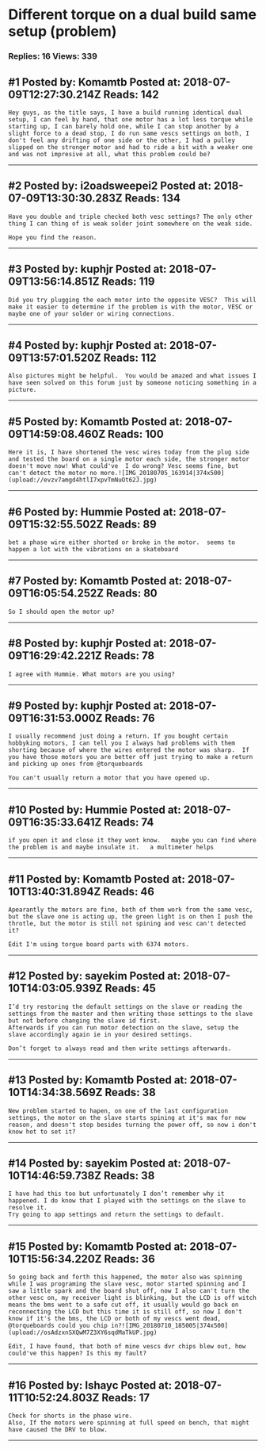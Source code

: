 # Different torque on a dual build same setup (problem)

### Replies: 16 Views: 339

## \#1 Posted by: Komamtb Posted at: 2018-07-09T12:27:30.214Z Reads: 142

```
Hey guys, as the title says, I have a build running identical dual setup, I can feel by hand, that one motor has a lot less torque while  starting up, I can barely hold one, while I can stop another by a slight force to a dead stop, I do run same vescs settings on both, I don't feel any drifting of one side or the other, I had a pulley slipped on the stronger motor and had to ride a bit with a weaker one and was not impresive at all, what this problem could be?
```

---
## \#2 Posted by: i2oadsweepei2 Posted at: 2018-07-09T13:30:30.283Z Reads: 134

```
Have you double and triple checked both vesc settings? The only other thing I can thing of is weak solder joint somewhere on the weak side.

Hope you find the reason.
```

---
## \#3 Posted by: kuphjr Posted at: 2018-07-09T13:56:14.851Z Reads: 119

```
Did you try plugging the each motor into the opposite VESC?  This will make it easier to determine if the problem is with the motor, VESC or maybe one of your solder or wiring connections.
```

---
## \#4 Posted by: kuphjr Posted at: 2018-07-09T13:57:01.520Z Reads: 112

```
Also pictures might be helpful.  You would be amazed and what issues I have seen solved on this forum just by someone noticing something in a picture.
```

---
## \#5 Posted by: Komamtb Posted at: 2018-07-09T14:59:08.460Z Reads: 100

```
Here it is, I have shortened the vesc wires today from the plug side and tested the board on a single motor each side, the stronger motor doesn't move now! What could've  I do wrong? Vesc seems fine, but can't detect the motor no more.![IMG_20180705_163914|374x500](upload://evzv7amgd4htlI7xpvTmNuOt62J.jpg)
```

---
## \#6 Posted by: Hummie Posted at: 2018-07-09T15:32:55.502Z Reads: 89

```
bet a phase wire either shorted or broke in the motor.  seems to happen a lot with the vibrations on a skateboard
```

---
## \#7 Posted by: Komamtb Posted at: 2018-07-09T16:05:54.252Z Reads: 80

```
So I should open the motor up?
```

---
## \#8 Posted by: kuphjr Posted at: 2018-07-09T16:29:42.221Z Reads: 78

```
I agree with Hummie. What motors are you using?
```

---
## \#9 Posted by: kuphjr Posted at: 2018-07-09T16:31:53.000Z Reads: 76

```
I usually recommend just doing a return. If you bought certain hobbyking motors, I can tell you I always had problems with them shorting because of where the wires entered the motor was sharp.  If you have those motors you are better off just trying to make a return and picking up ones from @torqueboards 

You can't usually return a motor that you have opened up.
```

---
## \#10 Posted by: Hummie Posted at: 2018-07-09T16:35:33.641Z Reads: 74

```
if you open it and close it they wont know.   maybe you can find where the problem is and maybe insulate it.   a multimeter helps
```

---
## \#11 Posted by: Komamtb Posted at: 2018-07-10T13:40:31.894Z Reads: 46

```
Apearantly the motors are fine, both of them work from the same vesc, but the slave one is acting up, the green light is on then I push the throtle, but the motor is still not spining and vesc can't detected it?

Edit I'm using torgue board parts with 6374 motors.
```

---
## \#12 Posted by: sayekim Posted at: 2018-07-10T14:03:05.939Z Reads: 45

```
I’d try restoring the default settings on the slave or reading the settings from the master and then writing those settings to the slave but not before changing the slave id first. 
Afterwards if you can run motor detection on the slave, setup the slave accordingly again ie in your desired settings. 

Don’t forget to always read and then write settings afterwards.
```

---
## \#13 Posted by: Komamtb Posted at: 2018-07-10T14:34:38.569Z Reads: 38

```
New problem started to hapen, on one of the last configuration settings, the motor on the slave starts spining at it's max for now reason, and doesn't stop besides turning the power off, so now i don't know hot to set it?
```

---
## \#14 Posted by: sayekim Posted at: 2018-07-10T14:46:59.738Z Reads: 38

```
I have had this too but unfortunately I don’t remember why it happened. I do know that I played with the settings on the slave to resolve it.
Try going to app settings and return the settings to default.
```

---
## \#15 Posted by: Komamtb Posted at: 2018-07-10T15:56:34.220Z Reads: 36

```
So going back and forth this happened, the motor also was spinning while I was programing the slave vesc, motor started spinning and I saw a little spark and the board shut off, now I also can't turn the other vesc on, my receiver light is blinking, but the LCD is off witch means the bms went to a safe cut off, it usually would go back on reconnecting the LCD but this time it is still off, so now I don't know if it's the bms, the LCD or both of my vescs went dead, @torqueboards could you chip in?![IMG_20180710_185005|374x500](upload://osAdzxnSXQwM7Z3XY6sqdMaTkUP.jpg)

Edit, I have found, that both of mine vescs dvr chips blew out, how could've this happen? Is this my fault?
```

---
## \#16 Posted by: Ishayc Posted at: 2018-07-11T10:52:24.803Z Reads: 17

```
Check for shorts in the phase wire.
Also, If the motors were spinning at full speed on bench, that might have caused the DRV to blow.
```

---

